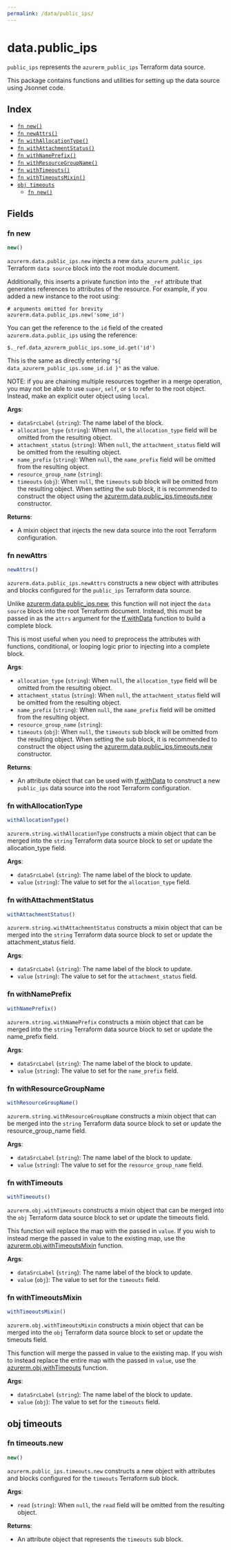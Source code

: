```yaml
---
permalink: /data/public_ips/
---
```


# data.public_ips

`public_ips` represents the `azurerm_public_ips` Terraform data source.



This package contains functions and utilities for setting up the data source using Jsonnet code.


## Index

* [`fn new()`](#fn-new)
* [`fn newAttrs()`](#fn-newattrs)
* [`fn withAllocationType()`](#fn-withallocationtype)
* [`fn withAttachmentStatus()`](#fn-withattachmentstatus)
* [`fn withNamePrefix()`](#fn-withnameprefix)
* [`fn withResourceGroupName()`](#fn-withresourcegroupname)
* [`fn withTimeouts()`](#fn-withtimeouts)
* [`fn withTimeoutsMixin()`](#fn-withtimeoutsmixin)
* [`obj timeouts`](#obj-timeouts)
  * [`fn new()`](#fn-timeoutsnew)

## Fields

### fn new

```ts
new()
```


`azurerm.data.public_ips.new` injects a new `data_azurerm_public_ips` Terraform `data source`
block into the root module document.

Additionally, this inserts a private function into the `_ref` attribute that generates references to attributes of the
resource. For example, if you added a new instance to the root using:

    # arguments omitted for brevity
    azurerm.data.public_ips.new('some_id')

You can get the reference to the `id` field of the created `azurerm.data.public_ips` using the reference:

    $._ref.data_azurerm_public_ips.some_id.get('id')

This is the same as directly entering `"${ data_azurerm_public_ips.some_id.id }"` as the value.

NOTE: if you are chaining multiple resources together in a merge operation, you may not be able to use `super`, `self`,
or `$` to refer to the root object. Instead, make an explicit outer object using `local`.

**Args**:
  - `dataSrcLabel` (`string`): The name label of the block.
  - `allocation_type` (`string`):  When `null`, the `allocation_type` field will be omitted from the resulting object.
  - `attachment_status` (`string`):  When `null`, the `attachment_status` field will be omitted from the resulting object.
  - `name_prefix` (`string`):  When `null`, the `name_prefix` field will be omitted from the resulting object.
  - `resource_group_name` (`string`): 
  - `timeouts` (`obj`):  When `null`, the `timeouts` sub block will be omitted from the resulting object. When setting the sub block, it is recommended to construct the object using the [azurerm.data.public_ips.timeouts.new](#fn-public_ipstimeoutsnew) constructor.

**Returns**:
- A mixin object that injects the new data source into the root Terraform configuration.


### fn newAttrs

```ts
newAttrs()
```


`azurerm.data.public_ips.newAttrs` constructs a new object with attributes and blocks configured for the `public_ips`
Terraform data source.

Unlike [azurerm.data.public_ips.new](#fn-public_ipsnew), this function will not inject the `data source`
block into the root Terraform document. Instead, this must be passed in as the `attrs` argument for the
[tf.withData](https://github.com/tf-libsonnet/core/tree/main/docs#fn-withdata) function to build a complete block.

This is most useful when you need to preprocess the attributes with functions, conditional, or looping logic prior to
injecting into a complete block.

**Args**:
  - `allocation_type` (`string`):  When `null`, the `allocation_type` field will be omitted from the resulting object.
  - `attachment_status` (`string`):  When `null`, the `attachment_status` field will be omitted from the resulting object.
  - `name_prefix` (`string`):  When `null`, the `name_prefix` field will be omitted from the resulting object.
  - `resource_group_name` (`string`): 
  - `timeouts` (`obj`):  When `null`, the `timeouts` sub block will be omitted from the resulting object. When setting the sub block, it is recommended to construct the object using the [azurerm.data.public_ips.timeouts.new](#fn-public_ipstimeoutsnew) constructor.

**Returns**:
  - An attribute object that can be used with [tf.withData](https://github.com/tf-libsonnet/core/tree/main/docs#fn-withdata) to construct a new `public_ips` data source into the root Terraform configuration.


### fn withAllocationType

```ts
withAllocationType()
```

`azurerm.string.withAllocationType` constructs a mixin object that can be merged into the `string`
Terraform data source block to set or update the allocation_type field.



**Args**:
  - `dataSrcLabel` (`string`): The name label of the block to update.
  - `value` (`string`): The value to set for the `allocation_type` field.


### fn withAttachmentStatus

```ts
withAttachmentStatus()
```

`azurerm.string.withAttachmentStatus` constructs a mixin object that can be merged into the `string`
Terraform data source block to set or update the attachment_status field.



**Args**:
  - `dataSrcLabel` (`string`): The name label of the block to update.
  - `value` (`string`): The value to set for the `attachment_status` field.


### fn withNamePrefix

```ts
withNamePrefix()
```

`azurerm.string.withNamePrefix` constructs a mixin object that can be merged into the `string`
Terraform data source block to set or update the name_prefix field.



**Args**:
  - `dataSrcLabel` (`string`): The name label of the block to update.
  - `value` (`string`): The value to set for the `name_prefix` field.


### fn withResourceGroupName

```ts
withResourceGroupName()
```

`azurerm.string.withResourceGroupName` constructs a mixin object that can be merged into the `string`
Terraform data source block to set or update the resource_group_name field.



**Args**:
  - `dataSrcLabel` (`string`): The name label of the block to update.
  - `value` (`string`): The value to set for the `resource_group_name` field.


### fn withTimeouts

```ts
withTimeouts()
```

`azurerm.obj.withTimeouts` constructs a mixin object that can be merged into the `obj`
Terraform data source block to set or update the timeouts field.

This function will replace the map with the passed in `value`. If you wish to instead merge the
passed in value to the existing map, use the [azurerm.obj.withTimeoutsMixin](TODO) function.

**Args**:
  - `dataSrcLabel` (`string`): The name label of the block to update.
  - `value` (`obj`): The value to set for the `timeouts` field.


### fn withTimeoutsMixin

```ts
withTimeoutsMixin()
```

`azurerm.obj.withTimeoutsMixin` constructs a mixin object that can be merged into the `obj`
Terraform data source block to set or update the timeouts field.

This function will merge the passed in value to the existing map. If you wish
to instead replace the entire map with the passed in `value`, use the [azurerm.obj.withTimeouts](TODO)
function.


**Args**:
  - `dataSrcLabel` (`string`): The name label of the block to update.
  - `value` (`obj`): The value to set for the `timeouts` field.


## obj timeouts



### fn timeouts.new

```ts
new()
```


`azurerm.public_ips.timeouts.new` constructs a new object with attributes and blocks configured for the `timeouts`
Terraform sub block.



**Args**:
  - `read` (`string`):  When `null`, the `read` field will be omitted from the resulting object.

**Returns**:
  - An attribute object that represents the `timeouts` sub block.
